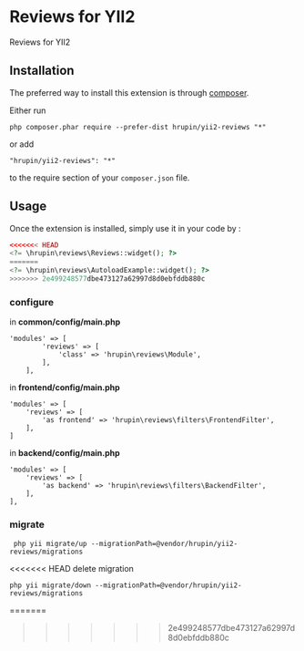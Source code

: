 Reviews for YII2
================
Reviews for YII2

Installation
------------

The preferred way to install this extension is through [composer](http://getcomposer.org/download/).

Either run

```
php composer.phar require --prefer-dist hrupin/yii2-reviews "*"
```

or add

```
"hrupin/yii2-reviews": "*"
```

to the require section of your `composer.json` file.


Usage
-----

Once the extension is installed, simply use it in your code by  :

```php
<<<<<<< HEAD
<?= \hrupin\reviews\Reviews::widget(); ?>
=======
<?= \hrupin\reviews\AutoloadExample::widget(); ?>
>>>>>>> 2e499248577dbe473127a62997d8d0ebfddb880c
```

### configure

in **common/config/main.php**

```
'modules' => [
        'reviews' => [
            'class' => 'hrupin\reviews\Module',
        ],
    ],
```

in **frontend/config/main.php**

```
'modules' => [
    'reviews' => [
        'as frontend' => 'hrupin\reviews\filters\FrontendFilter',
    ],
]
```

in **backend/config/main.php**

```
'modules' => [
    'reviews' => [
        'as backend' => 'hrupin\reviews\filters\BackendFilter',
    ],
],
```

### migrate

```
 php yii migrate/up --migrationPath=@vendor/hrupin/yii2-reviews/migrations
 ```
<<<<<<< HEAD
delete migration
```
php yii migrate/down --migrationPath=@vendor/hrupin/yii2-reviews/migrations
```
=======
>>>>>>> 2e499248577dbe473127a62997d8d0ebfddb880c
